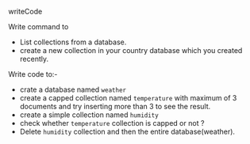writeCode

Write command to

- List collections from a database.
- create a new collection in your country database which you created recently.

Write code to:-

- crate a database named `weather`
- create a capped collection named `temperature` with maximum of 3 documents and try inserting more than 3 to see the result.
- create a simple collection named `humidity`
- check whether `temperature` collection is capped or not ?
- Delete `humidity` collection and then the entire database(weather).
